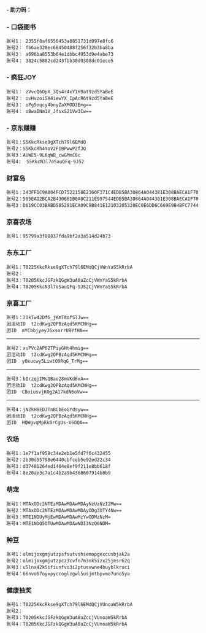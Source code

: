 **- 助力码：**

### -   口袋图书
    账号1： 2355f8af6556453a8851731d097e8fc6
    账号2： fb6ae328ec66450488f256f32b3ba8ba
    账号3： a696ba8553b64e1dbbc4953d9e4abe73
    账号4： 3824c5882cd243fbb30d9308dc01ece5
### -   疯狂JOY
    账号1： zVvcQ6OpX_3Qs4r4xY1H9at9zd5YaBeE
    账号2： ovHvzoiSX4iewYX_IpAcR6t9zd5YaBeE
    账号3： oPg5oqcy4bnyZaXMOD3Emg==
    账号4： oBwaINm1V_JfsxS21Vw3Cw==
### -   京东赚赚
    账号1：S5KkcRkse9gXTch79l6EMdQ
    账号2：S5KkcRh4YoV2FIBPwwPZfJQ
    账号3：AUWE5-9L6qWB_cwGMmC0c
    账号4:  S5KkcN3l7oSauQFq-9J52
### 财富岛
    账号1：243FF1C9A804FCD7522158E2360F371C4EDB5BA30864A044381E308BAECA1F70
    账号2：505EAD2BCA2B430661B0A8C211E997544EDB5BA30864A044381E308BAECA1F70
    账号3：D619CC03BABD585281ECA09C9B841E12103205320EC0E6DD6C669E9B4BFC7744
### 京喜农场
    账号1：95799a3f88837fda9bf2a3a514d24b73
### 东东工厂
    账号1：T0225KkcRkse9gXTch79l6EMdQCjVWnYaS5kRrbA
    账号2：
    账号3：T0205KkcJGFzkQGgW3uA0aZcCjVWnYaS5kRrbA
    账号4：T0205KkcN3l7oSauQFq-9J52CjVWnYaS5kRrbA
### 京喜工厂
    账号1：21kTw42DfG_jKmT8ofSlJw==
    团活动ID  t2cdKwg2QPBzAqd5KMCNHg==
    团ID  mYCbbjyeyJ6xsorrU9YfHA==
---
    账号2：xuPVc2AP62TPiyGHt4hmig==
    团活动ID  t2cdKwg2QPBzAqd5KMCNHg==
    团ID  yOxucwy5LiwtO9RqG_TrMg==
---
    账号3：bIrzqjIMsQBao28mVKd6xA==
    团活动ID  t2cdKwg2QPBzAqd5KMCNHg==
    团ID  CBoiusvjKOg2A17kdN6oVw==
---
    账号4：jNZkHBEDJTnBCbEoGYdsyw==
    团活动ID  t2cdKwg2QPBzAqd5KMCNHg==
    团ID  HQWgvqMpRk8rCgUs-V6OQA==
### 农场
    账号1：1e7f1af959c34e2eb1e5fd7f6c432455
    账号2：2b30d55798e6440cbfceb5e92ed22c34
    账号3：d37401264ed1404e8ef9f211e8bb618f
    账号4：8e20ae3c7a1c4b2a9b4368607914b8b9
### 萌宠
    账号1：MTAxODc2NTEzMDAwMDAwMDAyNzUzNzI2Mw==
    账号2：MTAxODc2NTEzMDAwMDAwMDAyODg3OTY4Nw==
    账号3：MTE1NDUyMjEwMDAwMDAwMzYwODMzNzM=
    账号4：MTE1NDQ5OTUwMDAwMDAwNDI3NzQ0NDM=
### 种豆
    账号1：olmijoxgmjutzpsfsutvshsemopgexcusbjak2a
    账号2：olmijoxgmjutzpcz3cvfn7m3nk5izx25jmsr62q
    账号3：u5lnx42k5ifiunfvo3i2ptusxwne4buyblkruci
    账号4：66nvo67oyxpyccoglzgwl5usjmtbpvmo7uno5ya
### 健康抽奖
    账号1：T0225KkcRkse9gXTch79l6EMdQCjVUnoaW5kRrbA
    账号2：
    账号3：T0205KkcJGFzkQGgW3uA0aZcCjVUnoaW5kRrbA
    账号4：T0205KkcJGFzkQGgW3uA0aZcCjVUnoaW5kRrbA

